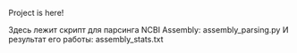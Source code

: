 Project is here!

Здесь лежит скрипт для парсинга NCBI Assembly: assembly_parsing.py
И результат его работы: assembly_stats.txt
